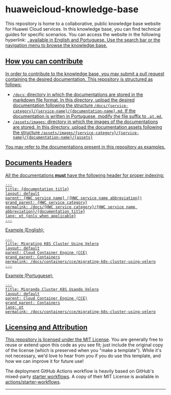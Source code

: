 # huaweicloud-knowledge-base

This repository is home to a collaborative, public knowledge base website for Huawei Cloud services. In this knowledge base, you can find technical guides for specific scenarios. You can access the website in the following hyperlink: <a href="https://hatz-d.github.io/huaweicloud-knowledge-base/" website>, available in English and Portuguese. Use the search bar or the navigation menu to browse the knowledge base.

## How you can contribute

In order to contribute to the knowledge base, you may submit a pull request containing the desired documentation. This repository is structured as follows:

<ul>
  <li><code>/docs</code>: directory in which the documentations are stored in the markdown file format. In this directory, upload the desired documentation following the structure <code>/docs/{service-category}/{service-name}/{documentation-name}.md</code>. If the documentation is written in Portuguese, modify the file suffix to <code>.pt.md</code>.</li>
  <li><code>/assets/images</code>: directory in which the images of the documentations are stored. In this directory, upload the documentation assets following the structure <code>/assets/images/{service-category}/{service-name}/{documentation-name}/{assets}</code></li>
</ul>

You may refer to the documentations present in this repository as examples.

## Documents Headers

All the documentations <b>must</b> have the following header for proper indexing:

```shell
---
title: {documentation title}
layout: default
parent: {HWC service name} ({HWC service name abbreviation})
grand_parent: {HWC service category}
permalink: /docs/{HWC service category}/{HWC service name abbreviation}/{documentation title}
lang: pt {only when applicable}
---
```

Example (English):

```shell
---
title: Migrating K8S Cluster Using Velero
layout: default
parent: Cloud Container Engine (CCE)
grand_parent: Containers
permalink: /docs/containers/cce/migrating-k8s-cluster-using-velero
---
```

Example (Portuguese):

```shell
---
title: Migrando Cluster K8S Usando Velero
layout: default
parent: Cloud Container Engine (CCE)
grand_parent: Containers
lang: pt
permalink: /docs/containers/cce/migrating-k8s-cluster-using-velero
```

## Licensing and Attribution

This repository is licensed under the [MIT License]. You are generally free to reuse or extend upon this code as you see fit; just include the original copy of the license (which is preserved when you "make a template"). While it's not necessary, we'd love to hear from you if you do use this template, and how we can improve it for future use!

The deployment GitHub Actions workflow is heavily based on GitHub's mixed-party [starter workflows]. A copy of their MIT License is available in [actions/starter-workflows].

----

[^1]: [It can take up to 10 minutes for changes to your site to publish after you push the changes to GitHub](https://docs.github.com/en/pages/setting-up-a-github-pages-site-with-jekyll/creating-a-github-pages-site-with-jekyll#creating-your-site).

[Jekyll]: https://jekyllrb.com
[Just the Docs]: https://just-the-docs.github.io/just-the-docs/
[GitHub Pages]: https://docs.github.com/en/pages
[GitHub Pages / Actions workflow]: https://github.blog/changelog/2022-07-27-github-pages-custom-github-actions-workflows-beta/
[Bundler]: https://bundler.io
[use this template]: https://github.com/just-the-docs/just-the-docs-template/generate
[`jekyll-default-layout`]: https://github.com/benbalter/jekyll-default-layout
[`jekyll-seo-tag`]: https://jekyll.github.io/jekyll-seo-tag
[MIT License]: https://en.wikipedia.org/wiki/MIT_License
[starter workflows]: https://github.com/actions/starter-workflows/blob/main/pages/jekyll.yml
[actions/starter-workflows]: https://github.com/actions/starter-workflows/blob/main/LICENSE
